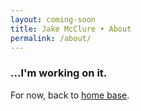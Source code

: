 ```yaml
---
layout: coming-soon
title: Jake McClure • About
permalink: /about/
---
```

### ...I'm working on it.

For now, back to [home base]({{site.url}}).

<amp-img width="683" height="485" layout="responsive" src="{{site.github.url}}/assets/images/author-oval.png"></amp-img>
